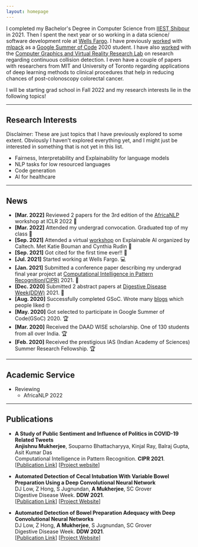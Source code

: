 ```yaml
---
layout: homepage
---
```


<!-- ## About Me -->

I completed my Bachelor's Degree in Computer Science from
[IIEST Shibpur](https://www.iiests.ac.in) in 2021. Then I spent the next year or
so working in a data science/ software development role at
[Wells Fargo](https://www.wellsfargo.com). I have previously
[worked](https://github.com/iamshnoo/mlpack-testing)
with [mlpack](https://github.com/mlpack) as a
[Google Summer of Code](https://summerofcode.withgoogle.com/) 2020 student. I have also [worked](Continuous_Collision_Detection_in_CollDet.pdf) with the
[Computer Graphics and Virtual Reality Research Lab](https://cgvr.cs.uni-bremen.de/)
on research regarding continuous collision detection. I even have a couple of
papers with researchers from MIT and University of Toronto regarding
applications of deep learning methods to clinical procedures that help in
reducing chances of post-colonoscopy colorectal cancer.

I will be starting grad school in Fall 2022 and my research interests lie in the
following topics!

---

## Research Interests

Disclaimer: These are just topics that I have previously explored to some
extent. Obviously I haven't explored everything yet, and I might just be
interested in something that is not yet in this list.

- Fairness, Interpretability and Explainability for language models
- NLP tasks for low resourced languages
- Code generation
- AI for healthcare

---

## News

- **[Mar. 2022]** Reviewed 2 papers for the 3rd edition of the
  [AfricaNLP](https://africanlp.masakhane.io) workshop at ICLR 2022 📖
- **[Mar. 2022]** Attended my undergrad convocation. Graduated top of my class 🥇
- **[Sep. 2021]** Attended a virtual
  [workshop](https://sites.astro.caltech.edu/xai4s/program.html) on Explainable
  AI organized by Caltech. Met Katie Bouman and Cynthia Rudin 🥺
- **[Sep. 2021]** Got cited for the first time ever!! 🎉
- **[Jul. 2021]** Started working at Wells Fargo. 💻
- **[Jan. 2021]** Submitted a conference paper describing my undergrad final
  year project at
  [Computational Intelligence in Pattern Recognition(CIPR)](http://www.cipr.in) 2021. 📜
- **[Dec. 2020]** Submitted 2 abstract papers at [Digestive Disease
  Week(DDW)](https://ddw.org) 2021. 📜
- **[Aug. 2020]** Successfully completed GSoC. Wrote many
  [blogs](https://iamshnoo.github.io/blog/) which people liked 🤓
- **[May. 2020]** Got selected to participate in Google Summer of Code(GSoC) 2020. 🏆
- **[Mar. 2020]** Received the DAAD WISE scholarship. One of 130 students from
  all over India. 🏆
- **[Feb. 2020]** Received the prestigious IAS (Indian Academy of Sciences)
  Summer Research Fellowship. 🏆

---
## Academic Service

<!-- - Organizing
- Volunteering
- Mentoring -->
- Reviewing
  - AfricaNLP 2022

---
## Publications

- **A Study of Public Sentiment and Influence of Politics in COVID-19 Related Tweets**
  <br>
  **Anjishnu Mukherjee**, Souparno Bhattacharyya, Kinjal Ray, Balraj Gupta, Asit Kumar Das
  <br>
  Computational Intelligence in Pattern Recognition. **CIPR 2021**.
  <br>
  [[Publication
  Link](https://link.springer.com/chapter/10.1007/978-981-16-2543-5_56)]
  [[Project website](https://iamshnoo.github.io/covid-tweets-political-or-not/)]

- **Automated Detection of Cecal Intubation With Variable Bowel Preparation Using a Deep Convolutional Neural Network**
  <br>
  DJ Low, Z Hong, S Jugnundan, **A Mukherjee**, SC Grover
  <br>
  Digestive Disease Week. **DDW 2021**.
  <br>
  [[Publication
  Link](<https://www.gastrojournal.org/article/S0016-5085(21)01615-2/pdf>)]
  [[Project Website](https://iamshnoo.github.io/endox-ddw-2021/)]

- **Automated Detection of Bowel Preparation Adequacy with Deep Convolutional Neural Networks**
  <br>
  DJ Low, Z Hong, **A Mukherjee**, S Jugnundan, SC Grover
  <br>
  Digestive Disease Week. **DDW 2021**.
  <br>
  [[Publication Link](<https://www.gastrojournal.org/article/S0016-5085(21)01614-0/pdf>)]
  [[Project Website](https://iamshnoo.github.io/endox-ddw-2021/)]

<!-- - **Mnemonics Training: Multi-Class Incremental Learning without Forgetting**
  <br>
  **Yaoyao Liu**, Yuting Su, An-An Liu, Bernt Schiele, Qianru Sun
  <br>
  IEEE Conference on Computer Vision and Pattern Recognition. **CVPR 2020**.
  <br>
  [[PDF](https://arxiv.org/pdf/2002.10211.pdf)] [[Code](https://github.com/yaoyao-liu/mnemonics)] <strong><i style="color:#e74d3c">Oral Presentation</i></strong>

- **Learning to Self-Train for Semi-Supervised Few-Shot Classification**
  <br>
  Xinzhe Li, Qianru Sun, **Yaoyao Liu**, Shibao Zheng, Qin Zhou, Tat-Seng Chua, Bernt Schiele
  <br>
  33rd Conference on Neural Information Processing Systems. **NeurIPS 2019**.
  <br>
  [[PDF](http://papers.nips.cc/paper/9216-learning-to-self-train-for-semi-supervised-few-shot-classification.pdf)] [[Code](https://github.com/xinzheli1217/learning-to-self-train)]

- **Meta-Transfer Learning for Few-Shot Learning**
  <br>
  Qianru Sun\*, **Yaoyao Liu\***, Tat-Seng Chua, Bernt Schiele
  <br>
  IEEE Conference on Computer Vision and Pattern Recognition. **CVPR 2019**.
  <br>
  [[PDF](http://openaccess.thecvf.com/content_CVPR_2019/papers/Sun_Meta-Transfer_Learning_for_Few-Shot_Learning_CVPR_2019_paper.pdf)] [[Code](https://github.com/yaoyao-liu/meta-transfer-learning)] [[Project](https://mtl.yyliu.net/)] -->

<!-- ## Services

- Conference Reviewers: NeurIPS 2020, CVPR 2020.
- Journal Reviewers: T-PAMI, IJCV. -->

<!--
## Relevant undergrad coursework

- [NLP Lab](https://github.com/iamshnoo/NLP-Lab)
- [ML Lab](https://github.com/iamshnoo/ML-Lab)
- [AI Lab](https://github.com/iamshnoo/AI-Lab)
- [Compiler Lab](https://github.com/iamshnoo/Compiler-Lab)
- [Shelly - a simple shell written in C](https://github.com/iamshnoo/shelly)

## Blogs

- I have written a few [blogs](https://iamshnoo.github.io/blog/), mostly during my
  period as a GSoC student. I always love to hear feedback on my writing. Reach
  out to me on twitter or anywhere really, and I would love to talk on anything interesting.
--- -->
